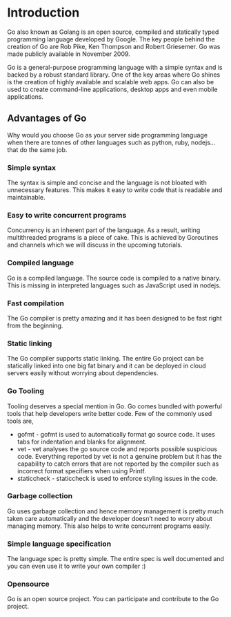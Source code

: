 # Introduction
Go also known as Golang is an open source, compiled and statically typed programming language developed by Google. The key people behind the creation of Go are Rob Pike, Ken Thompson and Robert Griesemer. Go was made publicly available in November 2009.

Go is a general-purpose programming language with a simple syntax and is backed by a robust standard library. One of the key areas where Go shines is the creation of highly available and scalable web apps. Go can also be used to create command-line applications, desktop apps and even mobile applications.

## Advantages of Go
Why would you choose Go as your server side programming language when there are tonnes of other languages such as python, ruby, nodejs… that do the same job.

### Simple syntax
The syntax is simple and concise and the language is not bloated with unnecessary features. This makes it easy to write code that is readable and maintainable.

### Easy to write concurrent programs
Concurrency is an inherent part of the language. As a result, writing multithreaded programs is a piece of cake. This is achieved by Goroutines and channels which we will discuss in the upcoming tutorials.

### Compiled language
Go is a compiled language. The source code is compiled to a native binary. This is missing in interpreted languages such as JavaScript used in nodejs.

### Fast compilation
The Go compiler is pretty amazing and it has been designed to be fast right from the beginning.

### Static linking
The Go compiler supports static linking. The entire Go project can be statically linked into one big fat binary and it can be deployed in cloud servers easily without worrying about dependencies.

### Go Tooling
Tooling deserves a special mention in Go. Go comes bundled with powerful tools that help developers write better code. Few of the commonly used tools are,

- gofmt - gofmt is used to automatically format go source code. It uses tabs for indentation and blanks for alignment.
- vet - vet analyses the go source code and reports possible suspicious code. Everything reported by vet is not a genuine problem but it has the capability to catch errors that are not reported by the compiler such as incorrect format specifiers when using Printf.
- staticcheck - staticcheck is used to enforce styling issues in the code.
  
### Garbage collection
Go uses garbage collection and hence memory management is pretty much taken care automatically and the developer doesn’t need to worry about managing memory. This also helps to write concurrent programs easily.

### Simple language specification
The language spec is pretty simple. The entire spec is well documented and you can even use it to write your own compiler :)

### Opensource
Go is an open source project. You can participate and contribute to the Go project.
